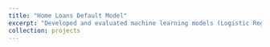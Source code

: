 ```yaml
---
title: "Home Loans Default Model"
excerpt: "Developed and evaluated machine learning models (Logistic Regression, Decision Tree, Random Forest) to predict home equity loan defaults using a dataset of 5,960 loans, achieving 90.85% accuracy, 80.51% recall, and 88.60% precision with Random Forest, and provided actionable insights for financial risk assessment."
collection: projects
---
```



